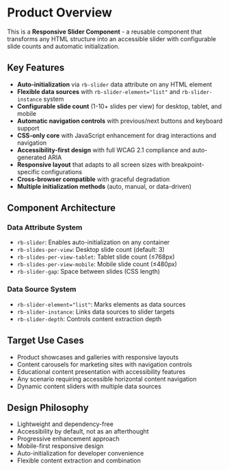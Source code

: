 # Product Overview

This is a **Responsive Slider Component** - a reusable component that transforms any HTML structure into an accessible slider with configurable slide counts and automatic initialization.

## Key Features

- **Auto-initialization** via `rb-slider` data attribute on any HTML element
- **Flexible data sources** with `rb-slider-element="list"` and `rb-slider-instance` system
- **Configurable slide count** (1-10+ slides per view) for desktop, tablet, and mobile
- **Automatic navigation controls** with previous/next buttons and keyboard support
- **CSS-only core** with JavaScript enhancement for drag interactions and navigation
- **Accessibility-first design** with full WCAG 2.1 compliance and auto-generated ARIA
- **Responsive layout** that adapts to all screen sizes with breakpoint-specific configurations
- **Cross-browser compatible** with graceful degradation
- **Multiple initialization methods** (auto, manual, or data-driven)

## Component Architecture

### Data Attribute System

- `rb-slider`: Enables auto-initialization on any container
- `rb-slides-per-view`: Desktop slide count (default: 3)
- `rb-slides-per-view-tablet`: Tablet slide count (≤768px)
- `rb-slides-per-view-mobile`: Mobile slide count (≤480px)
- `rb-slider-gap`: Space between slides (CSS length)

### Data Source System

- `rb-slider-element="list"`: Marks elements as data sources
- `rb-slider-instance`: Links data sources to slider targets
- `rb-slider-depth`: Controls content extraction depth

## Target Use Cases

- Product showcases and galleries with responsive layouts
- Content carousels for marketing sites with navigation controls
- Educational content presentation with accessibility features
- Any scenario requiring accessible horizontal content navigation
- Dynamic content sliders with multiple data sources

## Design Philosophy

- Lightweight and dependency-free
- Accessibility by default, not as an afterthought
- Progressive enhancement approach
- Mobile-first responsive design
- Auto-initialization for developer convenience
- Flexible content extraction and combination

